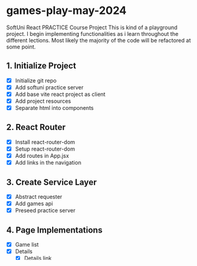 # games-play-may-2024

SoftUni React PRACTICE Course Project
This is kind of a playground project. I begin implementing functionalities as i learn throughout the different lections. Most likely the majority of the code will be refactored at some point.

## 1. Initialize Project

- [x] Initialize git repo
- [x] Add softuni practice server
- [x] Add base vite react project as client
- [x] Add project resources
- [x] Separate html into components

## 2. React Router

- [x] Install react-router-dom
- [x] Setup react-router-dom
- [x] Add routes in App.jsx
- [x] Add links in the navigation

## 3. Create Service Layer

- [x] Abstract requester
- [x] Add games api
- [x] Preseed practice server

## 4. Page Implementations

- [x] Game list
- [x] Details
  - [x] Details link
  - [x] Details route
  - [x] Api function - getOne
  - [x] Api function - getAll
  - [x] Api function - createGame
  - [x] Api function - UpdateGame
  - [x] Api function - deleteGame
- [x] Home - Latest Games

---

How to run the app:

## 1. open terminal for the server cd GamesPlay-Workshop/workshop/mongodb-server
- [x] cd GamesPlay-Workshop/workshop/mongodb-server 
- [x] npm i
- [x] npm run start / dev. If the server is running the following message is printed in the terminal
- [x] 'Server is listening on http://localhost:3000
- [x] Db successfully connected'

## 2. open another terminal for the client -> cd GamesPlay-Workshop/workshop/client

- [x] npm i
- [x] npm run dev
